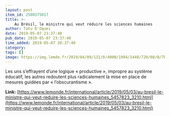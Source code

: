 ```yaml
---
layout: post
item_id: 2580375017
title: >-
    Au Brésil, le ministre qui veut réduire les sciences humaines
author: Tatu D'Oquei
date: 2019-05-07 23:37:40
pub_date: 2019-05-07 23:37:40
time_added: 2019-05-07 20:37:40
category: 
tags: []
image: https://img.lemde.fr/2019/04/09/131/0/4000/1994/1440/720/60/0/7b3cafe_b5659180def948158e0a6896e69aa065-b5659180def948158e0a6896e69aa065-0.jpg
---
```


Les uns s’effrayent d’une logique « productive », impropre au système éducatif, les autres redoutent plus radicalement la mise en place de mesures guidées par « l’obscurantisme ».

**Link:** [https://www.lemonde.fr/international/article/2019/05/03/au-bresil-le-ministre-qui-veut-reduire-les-sciences-humaines_5457823_3210.html](https://www.lemonde.fr/international/article/2019/05/03/au-bresil-le-ministre-qui-veut-reduire-les-sciences-humaines_5457823_3210.html)

